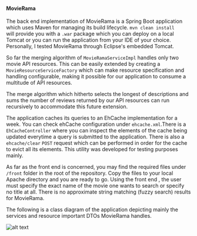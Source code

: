 #### MovieRama

The back end implementation of MovieRama is a Spring Boot application which uses Maven for managing its build lifecycle. `mvn clean install`  
will provide you with a `.war` package which you can deploy on a local Tomcat or you can run the application from your IDE of your choice. 
Personally, I tested MovieRama through Eclipse's embedded Tomcat.

So far the merging algorithm of `MovieRamaServiceImpl` handles only two movie API resources. This can be easily extended by creating a `MovieResourceServiceFactory` which can make resource specification and handling configurable, making it possible for our application to consume a multitude of API resources.

The merge algorithm which hitherto selects the longest of descriptions and sums the number of reviews returned by our API resources can run recursively to accommodate this future extension.

The application caches its queries to an EhCache implementation for a week. You can check ehCache configuration under `ehcache.xml`.There is a `EhCacheController` where you can inspect the elements of the cache being updated everytime a query is submitted to the application. There is also a `ehcache/clear` `POST` request which can be performed in order for the cache to evict all its elements. This utility was developed for testing purposes mainly.

As far as the front end is concerned, you may find the required files under `/front` folder in the root of the repository.
Copy the files to your local Apache directory and you are ready to go. Using the front end , the user must specify the exact name of the movie one wants to search or specify no title at all. There is no approximate string matching (fuzzy search) results for MovieRama.


The following is a class diagram of the application depicting mainly the services and resource important DTOs MovieRama handles.

![alt text](https://bytebucket.org/niko_strongioglou/movierama/raw/da7e42eadd3152b4eb14a9c04222f9f67a4cb8d9/movierama-class-diagram.png?token=aad2c670ac02cd268944a95f30c2a47968cfec95)


